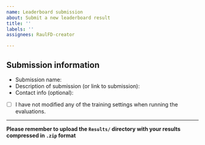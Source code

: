```yaml
---
name: Leaderboard submission
about: Submit a new leaderboard result
title: ''
labels: ''
assignees: RaulFD-creator

---
```


Submission information
---

- Submission name:
- Description of submission (or link to submission):
- Contact info (optional):

- [ ] I have not modified any of the training settings when running the evaluations.

---
**Please remember to upload the `Results/` directory with your results compressed in `.zip` format**
